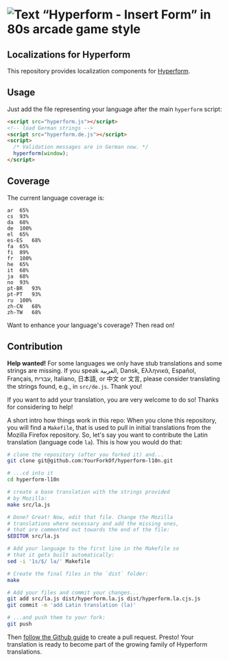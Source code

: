 # ![Text “Hyperform - Insert Form” in 80s arcade game style](https://hyperform.js.org/statics/header.png)

## Localizations for Hyperform

This repository provides localization components for [Hyperform](http://hyperform.github.io).

## Usage

Just add the file representing your language after the main `hyperform` script:

```html
<script src="hyperform.js"></script>
<!-- load German strings -->
<script src="hyperform.de.js"></script>
<script>
  /* Validation messages are in German now. */
  hyperform(window);
</script>
```

## Coverage

The current language coverage is:

```
ar	65%
cs	93%
da	68%
de	100%
el	65%
es-ES	68%
fa	65%
fi	89%
fr	100%
he	65%
it	68%
ja	68%
no	93%
pt-BR	93%
pt-PT	93%
ru	100%
zh-CN	68%
zh-TW	68%
```

Want to enhance your language's coverage? Then read on!

## Contribution

**Help wanted!** For some languages we only have stub translations and some
strings are missing. If you speak العربية, Dansk, Ελληνικά, Español, Français,
עברית, Italiano, 日本語, or 中文 or 文言, please consider translating the
strings found, e.g., in `src/de.js`. Thank you!

If you want to add your translation, you are very welcome to do so! Thanks for
considering to help!

A short intro how things work in this repo: When you clone this repository,
you will find a `Makefile`, that is used to pull in initial translations from
the Mozilla Firefox repository. So, let's say you want to contribute the
Latin translation (language code `la`). This is how you would do that:

```sh
# clone the repository (after you forked it) and...
git clone git@github.com:YourForkOf/hyperform-l10n.git

# ...cd into it
cd hyperform-l10n

# create a base translation with the strings provided
# by Mozilla:
make src/la.js

# Done? Great! Now, edit that file. Change the Mozilla
# translations where necessary and add the missing ones,
# that are commented out towards the end of the file:
$EDITOR src/la.js

# Add your language to the first line in the Makefile so
# that it gets built automatically:
sed -i '1s/$/ la/' Makefile

# Create the final files in the `dist` folder:
make

# Add your files and commit your changes...
git add src/la.js dist/hyperform.la.js dist/hyperform.la.cjs.js
git commit -m 'add Latin translation (la)'

# ...and push them to your fork:
git push
```

Then [follow the Github guide](https://help.github.com/articles/creating-a-pull-request/)
to create a pull request. Presto! Your translation is ready to become part
of the growing family of Hyperform translations.
